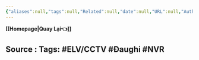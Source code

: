 ```yaml
---
{"aliases":null,"tags":null,"Related":null,"date":null,"URL":null,"Author":null,"dg-publish":true,"image":null,"permalink":"/Electric Engineer/ELV/Bản vẽ CCTV/TÍNH ĐẦU GHI HÌNH CHO HỆ THỐNG CAMERA/","dgPassFrontmatter":true,"noteIcon":"2","created":"2024-02-29T09:58:33.086+07:00","updated":"2024-03-13T10:56:23.899+07:00"}
---
```


**[[Homepage\|Quay Lại👈]]**

Source : 
Tags:  #ELV/CCTV #Đaughi #NVR 
---
 